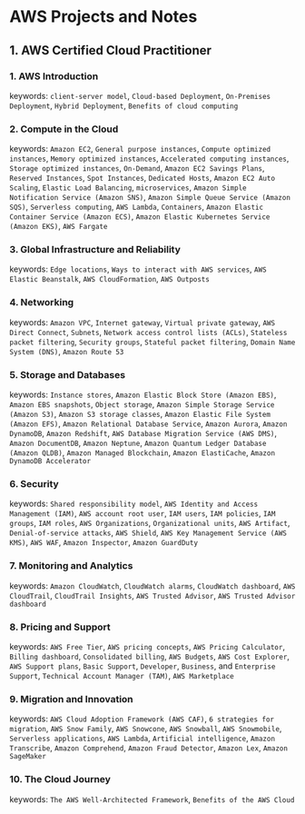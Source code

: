 # AWS Projects and Notes

## 1. AWS Certified Cloud Practitioner

### 1. AWS Introduction
keywords: `client-server model`, `Cloud-based Deployment`, `On-Premises Deployment`, `Hybrid Deployment`, `Benefits of cloud computing`

### 2. Compute in the Cloud
keywords: `Amazon EC2`, `General purpose instances`, `Compute optimized instances`, `Memory optimized instances`, `Accelerated computing instances`, `Storage optimized instances`, `On-Demand`, `Amazon EC2 Savings Plans`, `Reserved Instances`, `Spot Instances`, `Dedicated Hosts`, `Amazon EC2 Auto Scaling`, `Elastic Load Balancing`, `microservices`, `Amazon Simple Notification Service (Amazon SNS)`, `Amazon Simple Queue Service (Amazon SQS)`, `Serverless computing`, `AWS Lambda`, `Containers`, `Amazon Elastic Container Service (Amazon ECS)`, `Amazon Elastic Kubernetes Service (Amazon EKS)`, `AWS Fargate`

### 3. Global Infrastructure and Reliability
keywords: `Edge locations`, `Ways to interact with AWS services`, `AWS Elastic Beanstalk`, `AWS CloudFormation`, `AWS Outposts`

### 4. Networking
keywords: `Amazon VPC`, `Internet gateway`, `Virtual private gateway`, `AWS Direct Connect`, `Subnets`, `Network access control lists (ACLs)`, `Stateless packet filtering`, `Security groups`, `Stateful packet filtering`, `Domain Name System (DNS)`, `Amazon Route 53`

### 5. Storage and Databases
keywords: `Instance stores`, `Amazon Elastic Block Store (Amazon EBS)`, `Amazon EBS snapshots`, `Object storage`, `Amazon Simple Storage Service (Amazon S3)`, `Amazon S3 storage classes`, `Amazon Elastic File System (Amazon EFS)`, `Amazon Relational Database Service`, `Amazon Aurora`, `Amazon DynamoDB`, `Amazon Redshift`, `AWS Database Migration Service (AWS DMS)`, `Amazon DocumentDB`, `Amazon Neptune`, `Amazon Quantum Ledger Database (Amazon QLDB)`, `Amazon Managed Blockchain`, `Amazon ElastiCache`, `Amazon DynamoDB Accelerator`

### 6. Security
keywords: `Shared responsibility model`, `AWS Identity and Access Management (IAM)`, `AWS account root user`, `IAM users`, `IAM policies`, `IAM groups`, `IAM roles`, `AWS Organizations`, `Organizational units`, `AWS Artifact`, `Denial-of-service attacks`, `AWS Shield`, `AWS Key Management Service (AWS KMS)`, `AWS WAF`, `Amazon Inspector`, `Amazon GuardDuty`

### 7. Monitoring and Analytics
keywords: `Amazon CloudWatch`, `CloudWatch alarms`, `CloudWatch dashboard`, `AWS CloudTrail`, `CloudTrail Insights`, `AWS Trusted Advisor`, `AWS Trusted Advisor dashboard`

### 8. Pricing and Support
keywords: `AWS Free Tier`, `AWS pricing concepts`, `AWS Pricing Calculator`, `Billing dashboard`, `Consolidated billing`, `AWS Budgets`, `AWS Cost Explorer`, `AWS Support plans`, `Basic Support`, `Developer`, `Business`, and `Enterprise Support`, `Technical Account Manager (TAM)`, `AWS Marketplace`

### 9. Migration and Innovation
keywords: `AWS Cloud Adoption Framework (AWS CAF)`, `6 strategies for migration`, `AWS Snow Family`, `AWS Snowcone`, `AWS Snowball`, `AWS Snowmobile`, `Serverless applications`, `AWS Lambda`, `Artificial intelligence`, `Amazon Transcribe`, `Amazon Comprehend`, `Amazon Fraud Detector`, `Amazon Lex`, `Amazon SageMaker`

### 10. The Cloud Journey
keywords: `The AWS Well-Architected Framework`, `Benefits of the AWS Cloud`

















